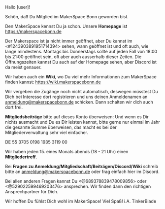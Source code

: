Hallo [user]!

Schön, daß Du Mitglied im MakerSpace Bonn geworden bist.

Den MakerSpace kennst Du ja schon. Unsere **Homepage** ist https://makerspacebonn.de

Der Makerspace ist ja nicht immer geöffnet, aber Du kannst im <#1243903891951714394> sehen, wann geöffnet ist und oft auch, wie lange mindestens. Montags bis Donnerstags sollte auf jeden Fall von 18:00 bis 21:00 geöffnet sein, oft aber auch ausserhalb dieser Zeiten. Die Öffnungszeiten kannst Du auch auf der Homepage sehen, aber Discord ist da meist genauer.

Wir haben auch ein **Wiki**, wo Du viel mehr Informationen zum MakerSpace finden kannst: https://wiki.makerspacebonn.de 

Wir vergeben die Zugänge noch nicht automatisch, deswegen müsstest Du Dich bei Interesse dort registrieren und uns deinen Anmeldenamen an anmeldung@makerspacebonn.de schicken. Dann schalten wir dich auch dort frei.


**Mitgliedsbeiträge** bitte auf dieses Konto überweisen: Und wenn es Dir nichts ausmacht und Du es Dir leisten kannst, bitte gerne nur einmal im Jahr die gesamte Summe überweisen, das macht es bei der Mitgliederverwaltung sehr viel einfacher.

DE 55 3705 0198 1935 3119 00


Wir haben jeden 15. eines Monats abends (18 - 21 Uhr) einen **Mitgliedertreff**.

Bei **Fragen zu Anmeldung/Mitgliedschaft/Beiträgen/Discord/Wiki** schreib bitte an anmeldung@makerspacebonn.de oder frag einfach hier im Discord.

Bei allen anderen Fragen kannst Du <@689378839478009856> oder <@529022599469203476> ansprechen. Wir finden dann den richtigen Ansprechpartner für Dich.

Wir hoffen Du fühlst Dich wohl im MakerSpace! Viel Spaß!
i.A. TinkerBlade